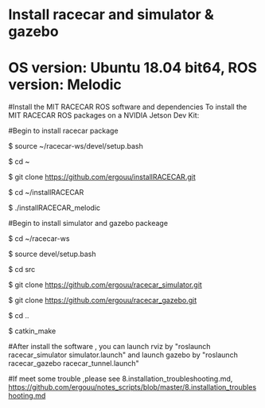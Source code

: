 # Install racecar and simulator & gazebo

# OS version: Ubuntu 18.04 bit64, ROS version: Melodic



#Install the MIT RACECAR ROS software and dependencies To install the MIT RACECAR ROS packages on a NVIDIA Jetson Dev Kit:

\#Begin to install racecar package

$ source ~/racecar-ws/devel/setup.bash

$ cd ~

$ git clone https://github.com/ergouu/installRACECAR.git

$ cd ~/installRACECAR

$ ./installRACECAR_melodic

\#Begin to install simulator and gazebo packeage

$ cd ~/racecar-ws

$ source devel/setup.bash

$ cd src

$ git clone https://github.com/ergouu/racecar_simulator.git

$ git clone https://github.com/ergouu/racecar_gazebo.git

$ cd ..

$ catkin_make

\#After install the software , you can launch rviz by "roslaunch racecar_simulator simulator.launch" and launch gazebo by "roslaunch racecar_gazebo racecar_tunnel.launch"

\#If meet some trouble ,please see 8.installation_troubleshooting.md, https://github.com/ergouu/notes_scripts/blob/master/8.installation_troubleshooting.md